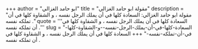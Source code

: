 +++
author = "ابو حامد الغزالي"
title = "مقولة ابو حامد الغزالي"
description = "مقولة ابو حامد الغزالي: السعادة كلها في أن يملك الرجل نفسه ، و الشقاوة كلها في أن تملكه نفسه ."
quote = '''السعادة كلها في أن يملك الرجل نفسه ، و الشقاوة كلها في أن تملكه نفسه .''' 
slug = "السعادة-كلها-في-أن-يملك-الرجل-نفسه--و-الشقاوة-كلها-في-أن-تملكه-نفسه-"
+++
السعادة كلها في أن يملك الرجل نفسه ، و الشقاوة كلها في أن تملكه نفسه .
